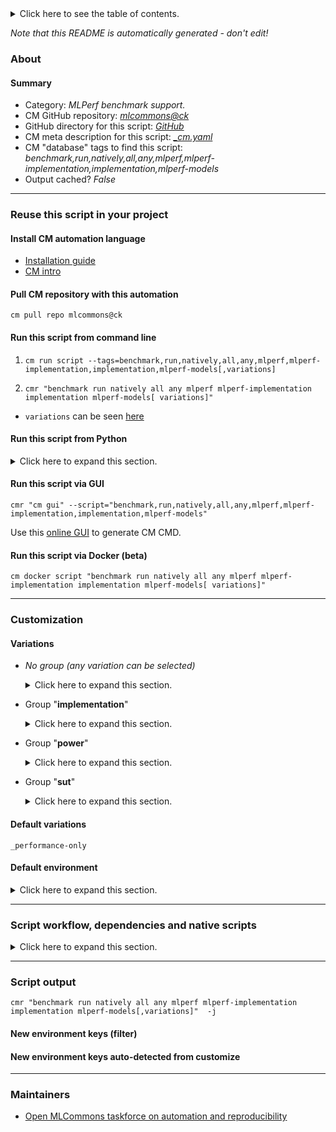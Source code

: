 <details>
<summary>Click here to see the table of contents.</summary>

* [About](#about)
* [Summary](#summary)
* [Reuse this script in your project](#reuse-this-script-in-your-project)
  * [ Install CM automation language](#install-cm-automation-language)
  * [ Check CM script flags](#check-cm-script-flags)
  * [ Run this script from command line](#run-this-script-from-command-line)
  * [ Run this script from Python](#run-this-script-from-python)
  * [ Run this script via GUI](#run-this-script-via-gui)
  * [ Run this script via Docker (beta)](#run-this-script-via-docker-(beta))
* [Customization](#customization)
  * [ Variations](#variations)
  * [ Default environment](#default-environment)
* [Script workflow, dependencies and native scripts](#script-workflow-dependencies-and-native-scripts)
* [Script output](#script-output)
* [New environment keys (filter)](#new-environment-keys-(filter))
* [New environment keys auto-detected from customize](#new-environment-keys-auto-detected-from-customize)
* [Maintainers](#maintainers)

</details>

*Note that this README is automatically generated - don't edit!*

### About

#### Summary

* Category: *MLPerf benchmark support.*
* CM GitHub repository: *[mlcommons@ck](https://github.com/mlcommons/ck/tree/master/cm-mlops)*
* GitHub directory for this script: *[GitHub](https://github.com/mlcommons/ck/tree/master/cm-mlops/script/benchmark-any-mlperf-inference-implementation)*
* CM meta description for this script: *[_cm.yaml](_cm.yaml)*
* CM "database" tags to find this script: *benchmark,run,natively,all,any,mlperf,mlperf-implementation,implementation,mlperf-models*
* Output cached? *False*
___
### Reuse this script in your project

#### Install CM automation language

* [Installation guide](https://github.com/mlcommons/ck/blob/master/docs/installation.md)
* [CM intro](https://doi.org/10.5281/zenodo.8105339)

#### Pull CM repository with this automation

```cm pull repo mlcommons@ck```


#### Run this script from command line

1. `cm run script --tags=benchmark,run,natively,all,any,mlperf,mlperf-implementation,implementation,mlperf-models[,variations] `

2. `cmr "benchmark run natively all any mlperf mlperf-implementation implementation mlperf-models[ variations]" `

* `variations` can be seen [here](#variations)

#### Run this script from Python

<details>
<summary>Click here to expand this section.</summary>

```python

import cmind

r = cmind.access({'action':'run'
                  'automation':'script',
                  'tags':'benchmark,run,natively,all,any,mlperf,mlperf-implementation,implementation,mlperf-models'
                  'out':'con',
                  ...
                  (other input keys for this script)
                  ...
                 })

if r['return']>0:
    print (r['error'])

```

</details>


#### Run this script via GUI

```cmr "cm gui" --script="benchmark,run,natively,all,any,mlperf,mlperf-implementation,implementation,mlperf-models"```

Use this [online GUI](https://cKnowledge.org/cm-gui/?tags=benchmark,run,natively,all,any,mlperf,mlperf-implementation,implementation,mlperf-models) to generate CM CMD.

#### Run this script via Docker (beta)

`cm docker script "benchmark run natively all any mlperf mlperf-implementation implementation mlperf-models[ variations]" `

___
### Customization


#### Variations

  * *No group (any variation can be selected)*
    <details>
    <summary>Click here to expand this section.</summary>

    * `_phoenix,reference`
      - Workflow:

    </details>


  * Group "**implementation**"
    <details>
    <summary>Click here to expand this section.</summary>

    * `_deepsparse`
      - Environment variables:
        - *DIVISION*: `open`
        - *IMPLEMENTATION*: `deepsparse`
      - Workflow:
    * `_intel`
      - Environment variables:
        - *IMPLEMENTATION*: `intel`
      - Workflow:
    * `_mil`
      - Environment variables:
        - *IMPLEMENTATION*: `mil`
      - Workflow:
    * `_nvidia`
      - Environment variables:
        - *IMPLEMENTATION*: `nvidia`
      - Workflow:
    * `_qualcomm`
      - Environment variables:
        - *IMPLEMENTATION*: `qualcomm`
      - Workflow:
    * `_reference`
      - Environment variables:
        - *IMPLEMENTATION*: `reference`
      - Workflow:
    * `_tflite-cpp`
      - Environment variables:
        - *IMPLEMENTATION*: `tflite_cpp`
      - Workflow:

    </details>


  * Group "**power**"
    <details>
    <summary>Click here to expand this section.</summary>

    * **`_performance-only`** (default)
      - Workflow:
    * `_power`
      - Environment variables:
        - *POWER*: `True`
      - Workflow:

    </details>


  * Group "**sut**"
    <details>
    <summary>Click here to expand this section.</summary>

    * `_macbookpro-m1`
      - Environment variables:
        - *CATEGORY*: `edge`
        - *DIVISION*: `closed`
      - Workflow:
    * `_orin.32g`
      - Environment variables:
        - *CATEGORY*: `edge`
        - *DIVISION*: `closed`
      - Workflow:
    * `_phoenix`
      - Environment variables:
        - *CATEGORY*: `edge,datacenter`
        - *DIVISION*: `closed`
      - Workflow:
    * `_sapphire-rapids.24c`
      - Environment variables:
        - *CATEGORY*: `edge,datacenter`
        - *DIVISION*: `closed`
      - Workflow:

    </details>


#### Default variations

`_performance-only`
#### Default environment

<details>
<summary>Click here to expand this section.</summary>

These keys can be updated via `--env.KEY=VALUE` or `env` dictionary in `@input.json` or using script flags.


</details>

___
### Script workflow, dependencies and native scripts

<details>
<summary>Click here to expand this section.</summary>

  1. ***Read "deps" on other CM scripts from [meta](https://github.com/mlcommons/ck/tree/master/cm-mlops/script/benchmark-any-mlperf-inference-implementation/_cm.yaml)***
     * detect,cpu
       - CM script: [detect-cpu](https://github.com/mlcommons/ck/tree/master/cm-mlops/script/detect-cpu)
  1. ***Run "preprocess" function from [customize.py](https://github.com/mlcommons/ck/tree/master/cm-mlops/script/benchmark-any-mlperf-inference-implementation/customize.py)***
  1. Read "prehook_deps" on other CM scripts from [meta](https://github.com/mlcommons/ck/tree/master/cm-mlops/script/benchmark-any-mlperf-inference-implementation/_cm.yaml)
  1. ***Run native script if exists***
     * [run-template.sh](https://github.com/mlcommons/ck/tree/master/cm-mlops/script/benchmark-any-mlperf-inference-implementation/run-template.sh)
  1. Read "posthook_deps" on other CM scripts from [meta](https://github.com/mlcommons/ck/tree/master/cm-mlops/script/benchmark-any-mlperf-inference-implementation/_cm.yaml)
  1. ***Run "postrocess" function from [customize.py](https://github.com/mlcommons/ck/tree/master/cm-mlops/script/benchmark-any-mlperf-inference-implementation/customize.py)***
  1. Read "post_deps" on other CM scripts from [meta](https://github.com/mlcommons/ck/tree/master/cm-mlops/script/benchmark-any-mlperf-inference-implementation/_cm.yaml)
</details>

___
### Script output
`cmr "benchmark run natively all any mlperf mlperf-implementation implementation mlperf-models[,variations]"  -j`
#### New environment keys (filter)

#### New environment keys auto-detected from customize

___
### Maintainers

* [Open MLCommons taskforce on automation and reproducibility](https://github.com/mlcommons/ck/blob/master/docs/taskforce.md)